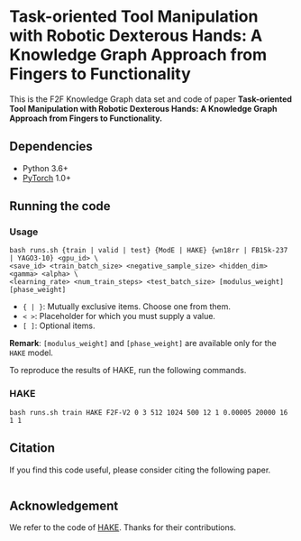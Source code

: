 # Task-oriented Tool Manipulation with Robotic Dexterous Hands: A Knowledge Graph Approach from Fingers to Functionality
This is the F2F Knowledge Graph data set and code of paper **Task-oriented Tool Manipulation with Robotic Dexterous Hands: A Knowledge Graph Approach from Fingers to Functionality.** 

## Dependencies
- Python 3.6+
- [PyTorch](http://pytorch.org/) 1.0+

## Running the code 

### Usage
```
bash runs.sh {train | valid | test} {ModE | HAKE} {wn18rr | FB15k-237 | YAGO3-10} <gpu_id> \
<save_id> <train_batch_size> <negative_sample_size> <hidden_dim> <gamma> <alpha> \
<learning_rate> <num_train_steps> <test_batch_size> [modulus_weight] [phase_weight]
```
- `{ | }`: Mutually exclusive items. Choose one from them.
- `< >`: Placeholder for which you must supply a value.
- `[ ]`: Optional items.

**Remark**: `[modulus_weight]` and `[phase_weight]` are available only for the `HAKE` model.

To reproduce the results of HAKE, run the following commands.

### HAKE
```
bash runs.sh train HAKE F2F-V2 0 3 512 1024 500 12 1 0.00005 20000 16 1 1

```
## Citation
If you find this code useful, please consider citing the following paper.
```

```

## Acknowledgement
We refer to the code of [HAKE](https://github.com/MIRALab-USTC/KGE-HAKE). Thanks for their contributions.

